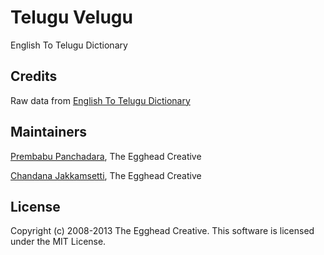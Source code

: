 Telugu Velugu
=============

English To Telugu Dictionary

Credits
--------
Raw data from [English To Telugu Dictionary](http://sourceforge.net/projects/tel-dictionary/)

Maintainers
-----------
[Prembabu Panchadara](http://github.com/preym), The Egghead Creative

[Chandana Jakkamsetti](http://github.com/greesh), The Egghead Creative

License
---------

Copyright (c) 2008-2013 The Egghead Creative. This software is licensed under the MIT License.
